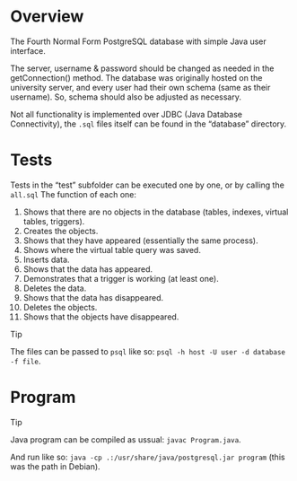 # Overview
The Fourth Normal Form PostgreSQL database with simple Java user interface.

The server, username & password should be changed as needed in the getConnection() method.
The database was originally hosted on the university server, and every user had their own schema (same as their username).
So, schema should also be adjusted as necessary.

Not all functionality is implemented over JDBC (Java Database Connectivity), the `.sql` files itself can be found in the “database” directory.

# Tests
Tests in the “test” subfolder can be executed one by one, or by calling the `all.sql`
The function of each one:
1. Shows that there are no objects in the database (tables, indexes, virtual tables, triggers).
2. Creates the objects.
3. Shows that they have appeared (essentially the same process).
4. Shows where the virtual table query was saved.
5. Inserts data.
6. Shows that the data has appeared.
7. Demonstrates that a trigger is working (at least one).
8. Deletes the data.
9. Shows that the data has disappeared.
10. Deletes the objects.
11. Shows that the objects have disappeared.

> [!TIP]
> The files can be passed to `psql` like so: `psql -h host -U user -d database -f file`.

# Program
> [!TIP]
> Java program can be compiled as ussual: `javac Program.java`.
> 
> And run like so: `java -cp .:/usr/share/java/postgresql.jar program` (this was the path in Debian).
